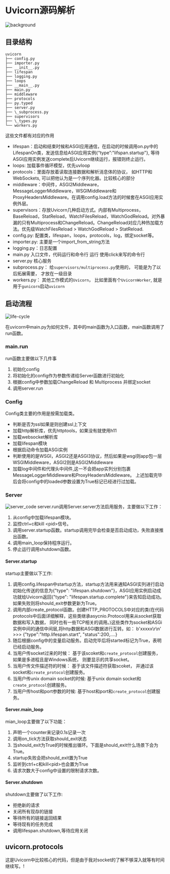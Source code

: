 # Uvicorn源码解析


![background](/blog/uvicorn/uvicorn.png "starlette")

## 目录结构

```shell
uvicorn
├── config.py
├── importer.py
├── __init__.py
├── lifespan
├── logging.py
├── loops
├── __main__.py
├── main.py
├── middleware
├── protocols
├── py.typed
├── server.py
├── \_subprocess.py
├── supervisors
├── \_types.py
└── workers.py
```

这些文件都有对应的作用

- lifespan：启动和结束时候和ASGI应用通信，在启动的时候调用on.py中的LifespanOn类，发送信息给ASGI应用实例{“type”:"lifspan.startup"}, 等待ASGI应用实例发送complete后Uvicorn继续运行，报错则终止运行。
- loops: 加载事件循环模型，优先uvloop
- protocols：里面存放着读取连接数据和解析消息体的协议， 如HTTP和WebSockets, 可以把他认为是一个序列化器。比较核心的部分
- middleware：中间件，ASGI2Middleware， MessageLoggerMiddleware，WSGIMiddleware和ProxyHeadersMiddleware。在调用config.load方法的时候套在ASGI应用实例外层。
- supervisors：存放Uvicorn几种启动方式。内部有Multiprocess，BaseReload，StatReload，WatchFilesReload，WatchGodReload。对外暴漏的只有Multiprocess和ChangeReload。ChangeReload对应几种热加载方法。优先级WatchFilesReload > WatchGodReload > StatReload.
- config.py: 配置类，lifespan，loops，protocols，log，绑定socket等。
- importer.py: 主要是一个import_from_string方法
- logging.py：日志配置
- main.py 入口文件，代码运行和命令行 运行 使用click来写的命令行
- server.py 核心服务
- subprocess.py： 给`supervisors/multiprocess.py`使用的， 可能是为了以后拓展需要， 才放在一级目录
- workers.py： 其他工作模式的`Uvicorn`， 比如里面有个`UvicornWorker`, 就是用于`gunicorn`启动`uvicorn`

## 启动流程

![life-cycle](/blog/uvicorn/life.png "生命周期")

在uvicorn中main.py为如何文件，其中的main函数为入口函数，main函数调用了run函数。

### main.run

run函数主要做以下几件事

1. 初始化config
2. 将初始化的config作为参数传递给Server函数进行初始化
3. 根据config中参数加载ChangeReload 和 Multiprocess 并绑定socket
4. 调用server.run

### Config

Config类主要的作用是按需加载类。

- 判断是否为ssl如果是则创建ssl上下文
- 加载http解析库，优先httptools，如果没有就使用h11
- 加载websocket解析库
- 加载lifespan模块
- 根据启动命令加载ASGi实例
- 判断使用的是WSGI，ASGI2还是ASGI3协议，然后如果是wsgi则app包一层WSGIMiddleware，ASGI2则是ASGI2Middleware
- 加载log中间件和代理头中间件,这一不会把app实列分别包裹MessageLoggerMiddleware和ProxyHeadersMiddleware。
 上述加载完毕后会将config中的loaded参数设置为True标记已经进行过加载。

### Server

![server_code](/blog/uvicorn/server_code.png "server代码展示")
server.run调用Server.server方法启用服务，主要做以下工作：

1. 从config中加载lifespan模块。
2. 监控ctrl+c和kill \<pid\>信号。
3. 调用server.startup函数。startup调用完毕会检查是否启动成功，失败直接推出函数。
4. 调用main_loop保持程序运行。
5. 停止运行调用shutdown函数。

#### Server.startup

startup主要做以下工作:

1. 调用config.lifespan中startup方法，startup方法用来通知ASGI实列进行启动初始化传送的信息为{"type": "lifespan.shutdown"}，ASGI应用实例启动成功就给Uvicorn返回{"type": "lifespan.startup.complete"}来告知启动成功。如果失败则将should_exit参数更新为True。
2. 调用内部create_protocol函数。创建HTTP_PROTOCOLS中对应的类(在代码protocols中后面详细解释，这些类继承asycnio.Protocol用来从socket获取数据和写入数据， 同时也有一些TCP相关的调用。)这些类作为socket和ASGi实例中间的通信中间层,将http数据和ASGI数据进行互转。如：   b\'xxxxx\r\n\' >>> {"type":"http.lifespan.start", "status":200,....}
3. 随后根据config中的变量启动服务。启动完毕后将started标记为True，表明已经启动服务。
1. 当用户传socket过来的时候： 基于该scoket和`create_protocol`创建服务， 如果是多进程且是Windows系统， 则要显示的共享socket。
2. 当用户传文件描述符的时候： 基于该文件描述符获取scoket， 并通过该socket和`create_protocol`创建服务。
3. 当用户传unix domain socket的时候: 基于unix domain socket和`create_protocol`创建服务。
4. 当用户传host和port参数的时候: 基于host和port和`create_protocol`创建服务。

#### Server.main_loop

mian_loop主要做了以下功能：

1. 声明一个counter来记录0.1s记录一次
2. 调用on_tick方法获取should_exit状态
3. 当should_exit为True的时候推出循环。下面是should_exit什么场景下会为True。
1. startup失败会把should_exit置为True
2. 监听到ctrl+c和kill\<pid\>也会置为True
3. 请求次数大于config中设置的限制请求次数。

#### Server.shutdown

 shutdown主要做了以下工作:

- 拒绝新的请求
- 关闭所有现存的链接
- 等待所有的链接返回结果
- 等待现有的任务完成
- 调用lifespan.shutdown,等待应用关闭

## uvicorn.protocols

这是Uvicorn中比较核心的代码，但是由于我对socket的了解不够深入就等有时间继续写。!


